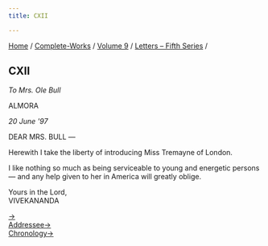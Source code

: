 ```yaml
---
title: CXII

---
```



[Home](../../../index.htm) / [Complete-Works](../../complete_works.htm)
/ [Volume 9](../volume_9_contents.htm) / [Letters – Fifth
Series](letters_fifth_series_contents.htm) /



## CXII

*To Mrs. Ole Bull*

ALMORA

*20 June '97*

DEAR MRS. BULL —

Herewith I take the liberty of introducing Miss Tremayne of London.

I like nothing so much as being serviceable to young and energetic
persons — and any help given to her in America will greatly oblige.

Yours in the Lord,  
VIVEKANANDA

[→](113_friend.htm)  
[Addressee→](../../volume_6/epistles_second_series/133_mrs_bull.htm)  
[Chronology→](113_friend.htm)


